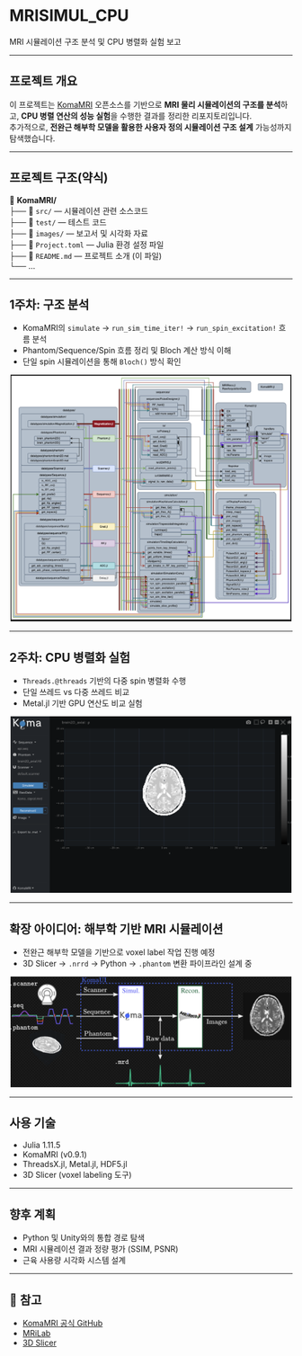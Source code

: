 # MRISIMUL_CPU

MRI 시뮬레이션 구조 분석 및 CPU 병렬화 실험 보고  

---

##  프로젝트 개요

이 프로젝트는 [KomaMRI](https://github.com/KomaMRI/KomaMRI) 오픈소스를 기반으로 **MRI 물리 시뮬레이션의 구조를 분석**하고, **CPU 병렬 연산의 성능 실험**을 수행한 결과를 정리한 리포지토리입니다.  
추가적으로, **전완근 해부학 모델을 활용한 사용자 정의 시뮬레이션 구조 설계** 가능성까지 탐색했습니다.

---

##  프로젝트 구조(약식)
📁 **KomaMRI/**  
├── 📂 `src/` — 시뮬레이션 관련 소스코드  
├── 📂 `test/` — 테스트 코드  
├── 📂 `images/` — 보고서 및 시각화 자료  
├── 📄 `Project.toml` — Julia 환경 설정 파일  
├── 📄 `README.md` — 프로젝트 소개 (이 파일)  
└── …  


---

##  1주차: 구조 분석

- KomaMRI의 `simulate` → `run_sim_time_iter!` → `run_spin_excitation!` 흐름 분석
- Phantom/Sequence/Spin 흐름 정리 및 Bloch 계산 방식 이해
- 단일 spin 시뮬레이션을 통해 `Bloch()` 방식 확인

<p align="center">
  <img src="./img/MRISIMUL_CPU_구조도.png" width="500">
</p>

---

##  2주차: CPU 병렬화 실험

- `Threads.@threads` 기반의 다중 spin 병렬화 수행
- 단일 쓰레드 vs 다중 쓰레드 비교
- Metal.jl 기반 GPU 연산도 비교 실험

<p align="center">
  <img src="./img/CPU_병렬_Koma성공.png" width="500">
</p>

---

##  확장 아이디어: 해부학 기반 MRI 시뮬레이션

- 전완근 해부학 모델을 기반으로 voxel label 작업 진행 예정
- 3D Slicer → `.nrrd` → Python → `.phantom` 변환 파이프라인 설계 중

<p align="center">
  <img src="./img/MRISIMUL_CPU_흐름도.png" width="500">
</p>

---

##  사용 기술

- Julia 1.11.5
- KomaMRI (v0.9.1)
- ThreadsX.jl, Metal.jl, HDF5.jl
- 3D Slicer (voxel labeling 도구)

---

##  향후 계획

- Python 및 Unity와의 통합 경로 탐색
- MRI 시뮬레이션 결과 정량 평가 (SSIM, PSNR)
- 근육 사용량 시각화 시스템 설계

---

## 📝 참고

- [KomaMRI 공식 GitHub](https://github.com/KomaMRI/KomaMRI)
- [MRiLab](https://sourceforge.net/projects/mrilab/)
- [3D Slicer](https://www.slicer.org/)
